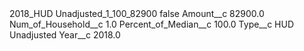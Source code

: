 <?xml version="1.0" encoding="UTF-8"?>
<CustomMetadata xmlns="http://soap.sforce.com/2006/04/metadata" xmlns:xsi="http://www.w3.org/2001/XMLSchema-instance" xmlns:xsd="http://www.w3.org/2001/XMLSchema">
    <label>2018_HUD Unadjusted_1_100_82900</label>
    <protected>false</protected>
    <values>
        <field>Amount__c</field>
        <value xsi:type="xsd:double">82900.0</value>
    </values>
    <values>
        <field>Num_of_Household__c</field>
        <value xsi:type="xsd:double">1.0</value>
    </values>
    <values>
        <field>Percent_of_Median__c</field>
        <value xsi:type="xsd:double">100.0</value>
    </values>
    <values>
        <field>Type__c</field>
        <value xsi:type="xsd:string">HUD Unadjusted</value>
    </values>
    <values>
        <field>Year__c</field>
        <value xsi:type="xsd:double">2018.0</value>
    </values>
</CustomMetadata>
